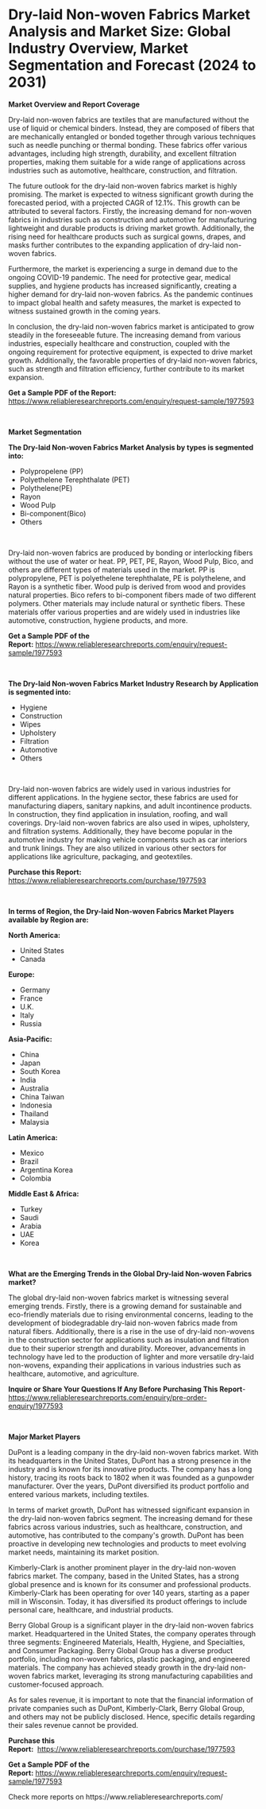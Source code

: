 <p><h1>Dry-laid Non-woven Fabrics Market Analysis and Market Size: Global Industry Overview, Market Segmentation and Forecast (2024 to 2031)</h1></p><p><strong>Market Overview and Report Coverage</strong></p>
<p><p>Dry-laid non-woven fabrics are textiles that are manufactured without the use of liquid or chemical binders. Instead, they are composed of fibers that are mechanically entangled or bonded together through various techniques such as needle punching or thermal bonding. These fabrics offer various advantages, including high strength, durability, and excellent filtration properties, making them suitable for a wide range of applications across industries such as automotive, healthcare, construction, and filtration.</p><p>The future outlook for the dry-laid non-woven fabrics market is highly promising. The market is expected to witness significant growth during the forecasted period, with a projected CAGR of 12.1%. This growth can be attributed to several factors. Firstly, the increasing demand for non-woven fabrics in industries such as construction and automotive for manufacturing lightweight and durable products is driving market growth. Additionally, the rising need for healthcare products such as surgical gowns, drapes, and masks further contributes to the expanding application of dry-laid non-woven fabrics.</p><p>Furthermore, the market is experiencing a surge in demand due to the ongoing COVID-19 pandemic. The need for protective gear, medical supplies, and hygiene products has increased significantly, creating a higher demand for dry-laid non-woven fabrics. As the pandemic continues to impact global health and safety measures, the market is expected to witness sustained growth in the coming years.</p><p>In conclusion, the dry-laid non-woven fabrics market is anticipated to grow steadily in the foreseeable future. The increasing demand from various industries, especially healthcare and construction, coupled with the ongoing requirement for protective equipment, is expected to drive market growth. Additionally, the favorable properties of dry-laid non-woven fabrics, such as strength and filtration efficiency, further contribute to its market expansion.</p></p>
<p><strong>Get a Sample PDF of the Report:</strong> <a href="https://www.reliableresearchreports.com/enquiry/request-sample/1977593">https://www.reliableresearchreports.com/enquiry/request-sample/1977593</a></p>
<p>&nbsp;</p>
<p><strong>Market Segmentation</strong></p>
<p><strong>The Dry-laid Non-woven Fabrics Market Analysis by types is segmented into:</strong></p>
<p><ul><li>Polypropelene (PP)</li><li>Polyethelene Terephthalate (PET)</li><li>Polythelene(PE)</li><li>Rayon</li><li>Wood Pulp</li><li>Bi-component(Bico)</li><li>Others</li></ul></p>
<p>&nbsp;</p>
<p><p>Dry-laid non-woven fabrics are produced by bonding or interlocking fibers without the use of water or heat. PP, PET, PE, Rayon, Wood Pulp, Bico, and others are different types of materials used in the market. PP is polypropylene, PET is polyethelene terephthalate, PE is polythelene, and Rayon is a synthetic fiber. Wood pulp is derived from wood and provides natural properties. Bico refers to bi-component fibers made of two different polymers. Other materials may include natural or synthetic fibers. These materials offer various properties and are widely used in industries like automotive, construction, hygiene products, and more.</p></p>
<p><strong>Get a Sample PDF of the Report:</strong>&nbsp;<a href="https://www.reliableresearchreports.com/enquiry/request-sample/1977593">https://www.reliableresearchreports.com/enquiry/request-sample/1977593</a></p>
<p>&nbsp;</p>
<p><strong>The Dry-laid Non-woven Fabrics Market Industry Research by Application is segmented into:</strong></p>
<p><ul><li>Hygiene</li><li>Construction</li><li>Wipes</li><li>Upholstery</li><li>Filtration</li><li>Automotive</li><li>Others</li></ul></p>
<p>&nbsp;</p>
<p><p>Dry-laid non-woven fabrics are widely used in various industries for different applications. In the hygiene sector, these fabrics are used for manufacturing diapers, sanitary napkins, and adult incontinence products. In construction, they find application in insulation, roofing, and wall coverings. Dry-laid non-woven fabrics are also used in wipes, upholstery, and filtration systems. Additionally, they have become popular in the automotive industry for making vehicle components such as car interiors and trunk linings. They are also utilized in various other sectors for applications like agriculture, packaging, and geotextiles.</p></p>
<p><strong>Purchase this Report:</strong>&nbsp; <a href="https://www.reliableresearchreports.com/purchase/1977593">https://www.reliableresearchreports.com/purchase/1977593</a></p>
<p>&nbsp;</p>
<p><strong>In terms of Region, the Dry-laid Non-woven Fabrics Market Players available by Region are:</strong></p>
<p>
    <p> <strong> North America: </strong>
        <ul>
            <li>United States</li>
            <li>Canada</li>
        </ul>
        </p> 
    <p> <strong> Europe: </strong>
        <ul>
            <li>Germany</li>
            <li>France</li>
            <li>U.K.</li>
            <li>Italy</li>
            <li>Russia</li>
        </ul>
        </p> 
    <p> <strong> Asia-Pacific: </strong>
        <ul>
            <li>China</li>
            <li>Japan</li>
            <li>South Korea</li>
            <li>India</li>
            <li>Australia</li>
            <li>China Taiwan</li>
            <li>Indonesia</li>
            <li>Thailand</li>
            <li>Malaysia</li>
        </ul>
        </p> 
    <p> <strong> Latin America: </strong>
        <ul>
            <li>Mexico</li>
            <li>Brazil</li>
            <li>Argentina Korea</li>
            <li>Colombia</li>
        </ul>
        </p> 
    <p> <strong> Middle East & Africa: </strong>
        <ul>
            <li>Turkey</li>
            <li>Saudi</li>
            <li>Arabia</li>
            <li>UAE</li>
            <li>Korea</li>
        </ul>
    </p>
    </p>
<p>&nbsp;</p>
<p><strong>What are the Emerging Trends in the Global Dry-laid Non-woven Fabrics market?</strong></p>
<p><p>The global dry-laid non-woven fabrics market is witnessing several emerging trends. Firstly, there is a growing demand for sustainable and eco-friendly materials due to rising environmental concerns, leading to the development of biodegradable dry-laid non-woven fabrics made from natural fibers. Additionally, there is a rise in the use of dry-laid non-wovens in the construction sector for applications such as insulation and filtration due to their superior strength and durability. Moreover, advancements in technology have led to the production of lighter and more versatile dry-laid non-wovens, expanding their applications in various industries such as healthcare, automotive, and agriculture.</p></p>
<p><strong>Inquire or Share Your Questions If Any Before Purchasing This Report</strong>- <a href="https://www.reliableresearchreports.com/enquiry/pre-order-enquiry/1977593">https://www.reliableresearchreports.com/enquiry/pre-order-enquiry/1977593</a></p>
<p>&nbsp;</p>
<p><strong>Major Market Players</strong></p>
<p><p>DuPont is a leading company in the dry-laid non-woven fabrics market. With its headquarters in the United States, DuPont has a strong presence in the industry and is known for its innovative products. The company has a long history, tracing its roots back to 1802 when it was founded as a gunpowder manufacturer. Over the years, DuPont diversified its product portfolio and entered various markets, including textiles.</p><p>In terms of market growth, DuPont has witnessed significant expansion in the dry-laid non-woven fabrics segment. The increasing demand for these fabrics across various industries, such as healthcare, construction, and automotive, has contributed to the company's growth. DuPont has been proactive in developing new technologies and products to meet evolving market needs, maintaining its market position.</p><p>Kimberly-Clark is another prominent player in the dry-laid non-woven fabrics market. The company, based in the United States, has a strong global presence and is known for its consumer and professional products. Kimberly-Clark has been operating for over 140 years, starting as a paper mill in Wisconsin. Today, it has diversified its product offerings to include personal care, healthcare, and industrial products.</p><p>Berry Global Group is a significant player in the dry-laid non-woven fabrics market. Headquartered in the United States, the company operates through three segments: Engineered Materials, Health, Hygiene, and Specialties, and Consumer Packaging. Berry Global Group has a diverse product portfolio, including non-woven fabrics, plastic packaging, and engineered materials. The company has achieved steady growth in the dry-laid non-woven fabrics market, leveraging its strong manufacturing capabilities and customer-focused approach.</p><p>As for sales revenue, it is important to note that the financial information of private companies such as DuPont, Kimberly-Clark, Berry Global Group, and others may not be publicly disclosed. Hence, specific details regarding their sales revenue cannot be provided.</p></p>
<p><strong>Purchase this Report:</strong>&nbsp;&nbsp;<a href="https://www.reliableresearchreports.com/purchase/1977593">https://www.reliableresearchreports.com/purchase/1977593</a></p>
<p></p>
<p><strong>Get a Sample PDF of the Report:</strong>&nbsp;<a href="https://www.reliableresearchreports.com/enquiry/request-sample/1977593">https://www.reliableresearchreports.com/enquiry/request-sample/1977593</a></p>
<p>Check more reports on https://www.reliableresearchreports.com/</p>